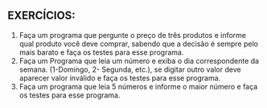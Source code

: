## EXERCÍCIOS:

1. Faça um programa que pergunte o preço de três produtos e informe qual produto você deve comprar, sabendo que a decisão é sempre pelo mais barato e faça os testes para esse programa.
   <br>
2. Faça um Programa que leia um número e exiba o dia correspondente da semana. (1-Domingo, 2- Segunda, etc.), se digitar outro valor deve aparecer valor inválido e faça os testes para esse programa.
   <br>
3. Faça um programa que leia 5 números e informe o maior número e faça os testes para esse programa.